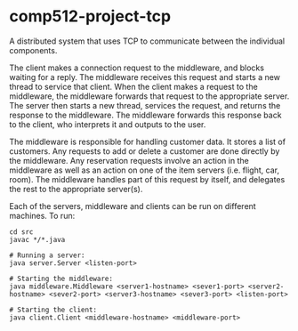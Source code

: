 comp512-project-tcp
===================

A distributed system that uses TCP to communicate between the individual components.

The client makes a connection request to the middleware, and blocks waiting for a reply.
The middleware receives this request and starts a new thread to service that client.
When the client makes a request to the middleware, the middleware forwards that request to the appropriate server.
The server then starts a new thread, services the request, and returns the response to the middleware.
The middleware forwards this response back to the client, who interprets it and outputs to the user.

The middleware is responsible for handling customer data. It stores a list of customers. Any requests to add or delete a customer are done directly by the middleware. Any reservation requests involve an action in the middleware as well as an action on one of the item servers (i.e. flight, car, room). The middleware handles part of this request by itself, and delegates the rest to the appropriate server(s).

Each of the servers, middleware and clients can be run on different machines.
To run:

```
cd src
javac */*.java

# Running a server:
java server.Server <listen-port>

# Starting the middleware:
java middleware.Middleware <server1-hostname> <sever1-port> <server2-hostname> <sever2-port> <server3-hostname> <sever3-port> <listen-port>

# Starting the client:
java client.Client <middleware-hostname> <middleware-port>
```

